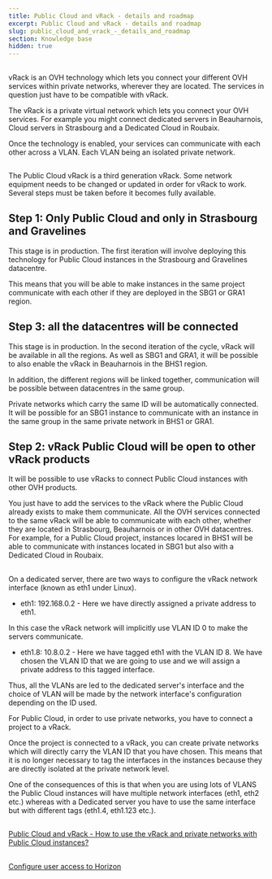 ```yaml
---
title: Public Cloud and vRack - details and roadmap
excerpt: Public Cloud and vRack - details and roadmap
slug: public_cloud_and_vrack_-_details_and_roadmap
section: Knowledge base
hidden: true
---
```



## 
vRack is an OVH technology which lets you connect your different OVH services within private networks, wherever they are located. The services in question just have to be compatible with vRack. 

The vRack is a private virtual network which lets you connect your OVH services. For example you might connect dedicated servers in Beauharnois, Cloud servers in Strasbourg and a Dedicated Cloud in Roubaix.

Once the technology is enabled, your services can communicate with each other across a VLAN. Each VLAN being an isolated private network.


## 
The Public Cloud vRack is a third generation vRack. Some network equipment needs to be changed or updated in order for vRack to work. Several steps must be taken before it becomes fully available.


## Step 1: Only Public Cloud and only in Strasbourg and Gravelines
This stage is in production.
The first iteration will involve deploying this technology for Public Cloud instances in the Strasbourg and Gravelines datacentre.

This means that you will be able to make instances in the same project communicate with each other if they are deployed in the SBG1 or GRA1 region.


## Step 3: all the datacentres will be connected
This stage is in production.
In the second iteration of the cycle, vRack will be available in all the regions. As well as SBG1 and GRA1, it will be possible to also enable the vRack in Beauharnois in the BHS1 region. 

In addition, the different regions will be linked together, communication will be possible between datacentres in the same group. 

Private networks which carry the same ID will be automatically connected. It will be possible for an SBG1 instance to communicate with an instance in the same group in the same private network in BHS1 or GRA1.


## Step 2: vRack Public Cloud will be open to other vRack products
It will be possible to use vRacks to connect Public Cloud instances with other OVH products. 

You just have to add the services to the vRack where the Public Cloud already exists to make them communicate. All the OVH services connected to the same vRack will be able to communicate with each other, whether they are located in Strasbourg, Beauharnois or in other OVH datacentres. For example, for a Public Cloud project, instances locared in BHS1 will be able to communicate with instances located in SBG1 but also with a Dedicated Cloud in Roubaix.


## 
On a dedicated server, there are two ways to configure the vRack network interface (known as eth1 under Linux).


- eth1: 192.168.0.2 - Here we have directly assigned a private address to eth1.

In this case the vRack network will implicitly use VLAN ID 0 to make the servers communicate. 

- eth1.8: 10.8.0.2 - Here we have tagged eth1 with the VLAN ID 8. We have chosen the VLAN ID that we are going to use and we will assign a private address to this tagged interface. 


Thus, all the VLANs are led to the dedicated server's interface and the choice of VLAN will be made by the network interface's configuration depending on the ID used.

For Public Cloud, in order to use private networks, you have to connect a project to a vRack. 

Once the project is connected to a vRack, you can create private networks which will directly carry the VLAN ID that you have chosen. This means that it is no longer necessary to tag the interfaces in the instances because they are directly isolated at the private network level. 

One of the consequences of this is that when you are using lots of VLANS the Public Cloud instances will have multiple network interfaces (eth1, eth2 etc.) whereas with a Dedicated server you have to use the same interface but with different tags (eth1.4, eth1.123 etc.).


## 
[Public Cloud and vRack - How to use the vRack and private networks with Public Cloud instances?]({legacy}2162)


## 
[Configure user access to Horizon]({legacy}1773)

